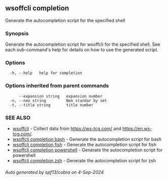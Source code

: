 ## wsoffcli completion

Generate the autocompletion script for the specified shell

### Synopsis

Generate the autocompletion script for wsoffcli for the specified shell.
See each sub-command's help for details on how to use the generated script.


### Options

```
  -h, --help   help for completion
```

### Options inherited from parent commands

```
      --expansion string   expansion number
  -n, --neo string         Neo standar by set
  -t, --title string       title number
```

### SEE ALSO

* [wsoffcli](../README.md)	 - Collect data from https://ws-tcg.com/ and https://en.ws-tcg.com/.
* [wsoffcli completion bash](doc/wsoffcli_completion_bash.md)	 - Generate the autocompletion script for bash
* [wsoffcli completion fish](doc/wsoffcli_completion_fish.md)	 - Generate the autocompletion script for fish
* [wsoffcli completion powershell](doc/wsoffcli_completion_powershell.md)	 - Generate the autocompletion script for powershell
* [wsoffcli completion zsh](doc/wsoffcli_completion_zsh.md)	 - Generate the autocompletion script for zsh

###### Auto generated by spf13/cobra on 4-Sep-2024
